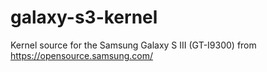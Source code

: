 galaxy-s3-kernel
================

Kernel source for the Samsung Galaxy S III (GT-I9300) from https://opensource.samsung.com/